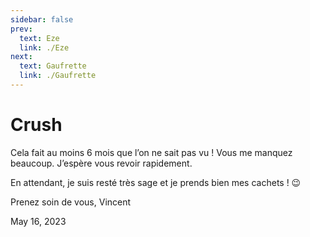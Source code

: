 ```yaml
---
sidebar: false
prev: 
  text: Eze
  link: ./Eze
next: 
  text: Gaufrette
  link: ./Gaufrette
---
```


# Crush

Cela fait au moins 6 mois que l’on ne sait pas vu ! Vous me manquez beaucoup. J’espère vous revoir rapidement.

En attendant, je suis resté très sage et je prends bien mes cachets ! 😉

Prenez soin de vous,
Vincent

May 16, 2023
